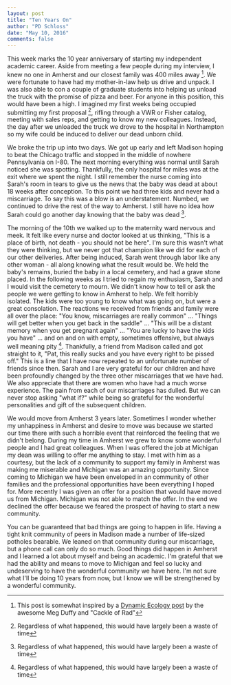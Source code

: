 ```yaml
---
layout: post
title: "Ten Years On"
author: "PD Schloss"
date: "May 10, 2016"
comments: false
---
```


This week marks the 10 year anniversary of starting my independent academic career. Aside from meeting a few people during my interview, I knew no one in Amherst and our closest family was 400 miles away [^1]. We were fortunate to have had my mother-in-law help us drive and unpack. I was also able to con a couple of graduate students into helping us unload the truck with the promise of pizza and beer. For anyone in this position, this would have been a high. I imagined my first weeks being occupied submitting my first proposal [^n], rifling through a VWR or Fisher catalog, meeting with sales reps, and getting to know my new colleagues. Instead, the day after we unloaded the truck we drove to the hospital in Northampton so my wife could be induced to deliver our dead unborn child.

We broke the trip up into two days. We got up early and left Madison hoping to beat the Chicago traffic and stopped in the middle of nowhere Pennsylvania on I-80. The next morning everything was normal until Sarah noticed she was spotting. Thankfully, the only hospital for miles was at the exit where we spent the night. I still remember the nurse coming into Sarah's room in tears to give us the news that the baby was dead at about 18 weeks after conception. To this point we had three kids and never had a miscarriage. To say this was a blow is an understatement. Numbed, we continued to drive the rest of the way to Amherst. I still have no idea how Sarah could go another day knowing that the baby was dead [^n].

The morning of the 10th we walked up to the maternity ward nervous and meek. It felt like every nurse and doctor looked at us thinking, "This is a place of birth, not death - you should not be here". I'm sure this wasn't what they were thinking, but we never got that champion like we did for each of our other deliveries. After being induced, Sarah went through labor like any other woman - all along knowing what the result would be. We held the baby's remains, buried the baby in a local cemetery, and had a grave stone placed. In the following weeks as I tried to regain my enthusiasm, Sarah and I would visit the cemetery to mourn. We didn't know how to tell or ask the people we were getting to know in Amherst to help. We felt horribly isolated. The kids were too young to know what was going on, but were a great consolation. The reactions we received from friends and family were all over the place: "You know, miscarriages are really common" ... "Things will get better when you get back in the saddle" ... "This will be a distant memory when you get pregnant again" ... "You are lucky to have the kids you have" ... and on and on with empty, sometimes offensive, but always well meaning pity [^n]. Thankfully, a friend from Madison called and got straight to it, "Pat, this really sucks and you have every right to be pissed off." This is a line that I have now repeated to an unfortunate number of friends since then. Sarah and I are very grateful for our children and have been profoundly changed by the three other miscarriages that we have had. We also appreciate that there are women who have had a much worse experience. The pain from each of our miscarriages has dulled. But we can never stop asking "what if?" while being so grateful for the wonderful personalities and gift of the subsequent children.

We would move from Amherst 3 years later. Sometimes I wonder whether my unhappiness in Amherst and desire to move was because we started our time there with such a horrible event that reinforced the feeling that we didn't belong. During my time in Amherst we grew to know some wonderful people and I had great colleagues. When I was offered the job at Michigan my dean was willing to offer me anything to stay. I met with him as a courtesy, but the lack of a community to support my family in Amherst was making me miserable and Michigan was an amazing opportunity. Since coming to Michigan we have been enveloped in an community of other families and the professional opportunities have been everything I hoped for. More recently I was given an offer for a position that would have moved us from Michigan. Michigan was not able to match the offer. In the end we declined the offer because we feared the prospect of having to start a new community.

You can be guaranteed that bad things are going to happen in life. Having a tight knit community of peers in Madison made a number of life-sized potholes bearable. We leaned on that community during our miscarriage, but a phone call can only do so much. Good things did happen in Amherst and I learned a lot about myself and being an academic. I'm grateful that we had the ability and means to move to Michigan and feel so lucky and undeserving to have the wonderful community we have here. I'm not sure what I'll be doing 10 years from now, but I know we will be strengthened by a wonderful community.


[^1]: This post is somewhat inspired by a [Dynamic Ecology post](https://dynamicecology.wordpress.com/2015/10/14/the-hardest-part-of-academia-moving/) by the awesome Meg Duffy and "Cackle of Rad"

[^n]: Regardless of what happened, this would have largely been a waste of time

[^2]: If you don't know it yet, my wife and by extension, all women are amazingly courageous people.

[^3]: Of course all/most of these have a grain of truth. But do not tell someone who is grieving a loss with these phrases or their derivatives. If you want to help them, express your sympathy and offer to make them a meal or watch their other kids so they can have one less thing to think about or have time to be alone. Even if you are far away, you can always order food to be delivered.
